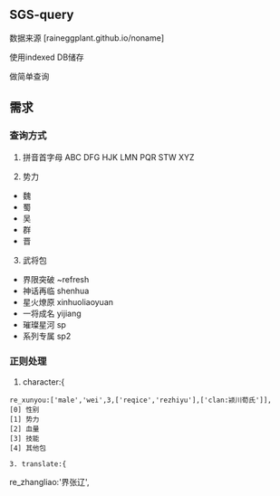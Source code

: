 ## SGS-query
数据来源 [raineggplant.github.io/noname]

使用indexed DB储存

做简单查询

## 需求
### 查询方式
1. 拼音首字母
ABC DFG HJK LMN PQR STW XYZ

2. 势力
* 魏 
* 蜀
* 吴 
* 群 
* 晋

3. 武将包 
* 界限突破 ~refresh
* 神话再临 shenhua
* 星火燎原 xinhuoliaoyuan
* 一将成名 yijiang
* 璀璨星河 sp
* 系列专属 sp2

###  正则处理
1. character:{
```
re_xunyou:['male','wei',3,['reqice','rezhiyu'],['clan:颍川荀氏']],
[0] 性别
[1] 势力
[2] 血量
[3] 技能
[4] 其他包
```

```
3. translate:{
```
re_zhangliao:'界张辽',
```